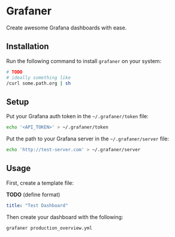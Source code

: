 # Grafaner

Create awesome Grafana dashboards with ease.

## Installation

Run the following command to install `grafaner` on your system:

``` bash
# TODO
# ideally something like
/curl some.path.org | sh
```

## Setup

Put your Grafana auth token in the `~/.grafaner/token` file:

``` bash
echo '<API_TOKEN>' > ~/.grafaner/token
```

Put the path to your Grafana server in the `~/.grafaner/server` file:

``` bash
echo 'http://test-server.com' > ~/.grafaner/server
```

## Usage

First, create a template file:

**TODO** (define format)

``` yml
title: "Test Dashboard"
```

Then create your dashboard with the following:

``` bash
grafaner production_overview.yml
```
